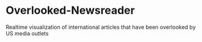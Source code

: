 # Overlooked-Newsreader
Realtime visualization of international articles that have been overlooked by US media outlets

